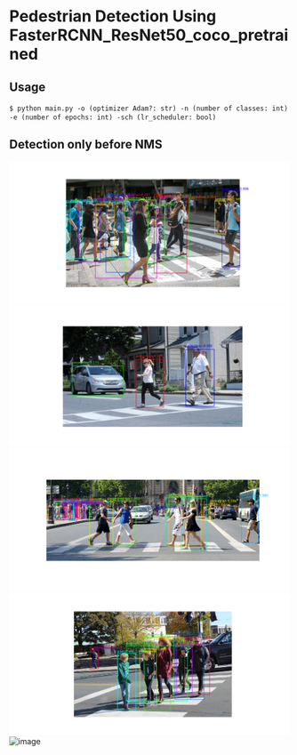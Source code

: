 # Pedestrian Detection Using FasterRCNN_ResNet50_coco_pretrained

## Usage
```
$ python main.py -o (optimizer Adam?: str) -n (number of classes: int) -e (number of epochs: int) -sch (lr_scheduler: bool)
```

## Detection only before NMS

![image](image/bad.png)
![image](image/gg.png)
![image](image/masoe.png)
![image](image/ped.png)
![image](image/pedestrian1.png)
